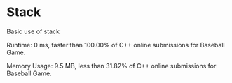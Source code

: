# Stack

Basic use of stack

Runtime: 0 ms, faster than 100.00% of C++ online submissions for Baseball Game.

Memory Usage: 9.5 MB, less than 31.82% of C++ online submissions for Baseball Game.